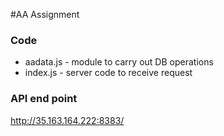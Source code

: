 #AA Assignment

### Code
 - aadata.js - module to carry out DB operations
 - index.js - server code to receive request

### API end point
http://35.163.164.222:8383/
